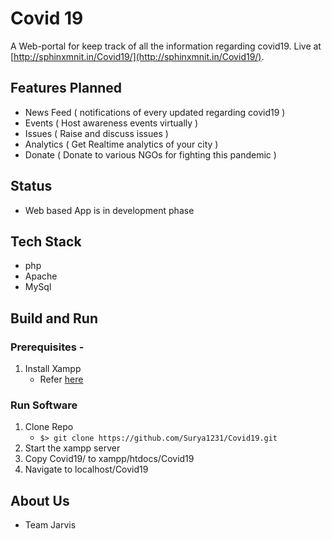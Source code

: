 # Covid 19

A Web-portal for keep track of all the information regarding covid19. Live at [http://sphinxmnit.in/Covid19/](http://sphinxmnit.in/Covid19/).

## Features Planned

- News Feed ( notifications of every updated regarding covid19 )
- Events ( Host awareness events virtually )
- Issues ( Raise and discuss issues )
- Analytics ( Get Realtime analytics of your city )
- Donate ( Donate to various NGOs for fighting this pandemic )

## Status

- Web based App is in development phase

## Tech Stack

- php
- Apache
- MySql

## Build and Run

### Prerequisites -

1. Install Xampp
   - Refer [here](https://www.apachefriends.org/index.html)

### Run Software

1. Clone Repo
   - `$> git clone https://github.com/Surya1231/Covid19.git`
2. Start the xampp server
3. Copy Covid19/ to xampp/htdocs/Covid19
4. Navigate to localhost/Covid19

## About Us

- Team Jarvis
